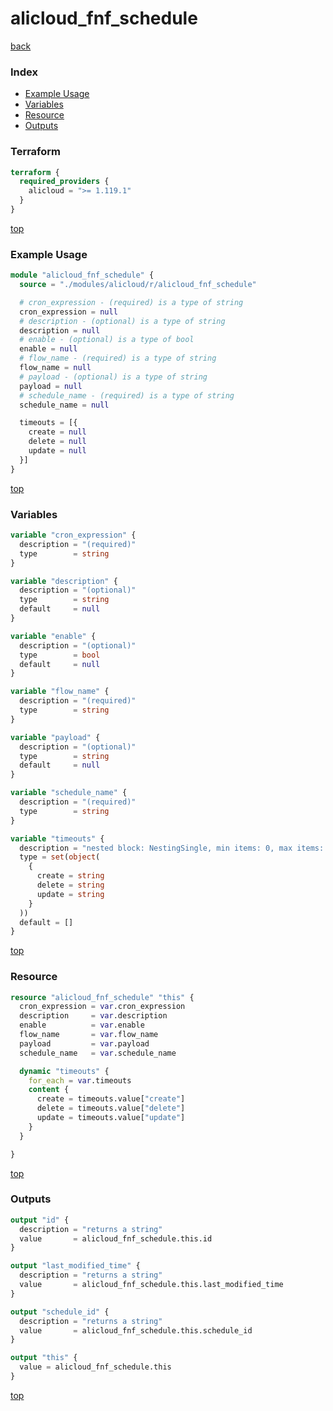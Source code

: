 # alicloud_fnf_schedule

[back](../alicloud.md)

### Index

- [Example Usage](#example-usage)
- [Variables](#variables)
- [Resource](#resource)
- [Outputs](#outputs)

### Terraform

```terraform
terraform {
  required_providers {
    alicloud = ">= 1.119.1"
  }
}
```

[top](#index)

### Example Usage

```terraform
module "alicloud_fnf_schedule" {
  source = "./modules/alicloud/r/alicloud_fnf_schedule"

  # cron_expression - (required) is a type of string
  cron_expression = null
  # description - (optional) is a type of string
  description = null
  # enable - (optional) is a type of bool
  enable = null
  # flow_name - (required) is a type of string
  flow_name = null
  # payload - (optional) is a type of string
  payload = null
  # schedule_name - (required) is a type of string
  schedule_name = null

  timeouts = [{
    create = null
    delete = null
    update = null
  }]
}
```

[top](#index)

### Variables

```terraform
variable "cron_expression" {
  description = "(required)"
  type        = string
}

variable "description" {
  description = "(optional)"
  type        = string
  default     = null
}

variable "enable" {
  description = "(optional)"
  type        = bool
  default     = null
}

variable "flow_name" {
  description = "(required)"
  type        = string
}

variable "payload" {
  description = "(optional)"
  type        = string
  default     = null
}

variable "schedule_name" {
  description = "(required)"
  type        = string
}

variable "timeouts" {
  description = "nested block: NestingSingle, min items: 0, max items: 0"
  type = set(object(
    {
      create = string
      delete = string
      update = string
    }
  ))
  default = []
}
```

[top](#index)

### Resource

```terraform
resource "alicloud_fnf_schedule" "this" {
  cron_expression = var.cron_expression
  description     = var.description
  enable          = var.enable
  flow_name       = var.flow_name
  payload         = var.payload
  schedule_name   = var.schedule_name

  dynamic "timeouts" {
    for_each = var.timeouts
    content {
      create = timeouts.value["create"]
      delete = timeouts.value["delete"]
      update = timeouts.value["update"]
    }
  }

}
```

[top](#index)

### Outputs

```terraform
output "id" {
  description = "returns a string"
  value       = alicloud_fnf_schedule.this.id
}

output "last_modified_time" {
  description = "returns a string"
  value       = alicloud_fnf_schedule.this.last_modified_time
}

output "schedule_id" {
  description = "returns a string"
  value       = alicloud_fnf_schedule.this.schedule_id
}

output "this" {
  value = alicloud_fnf_schedule.this
}
```

[top](#index)